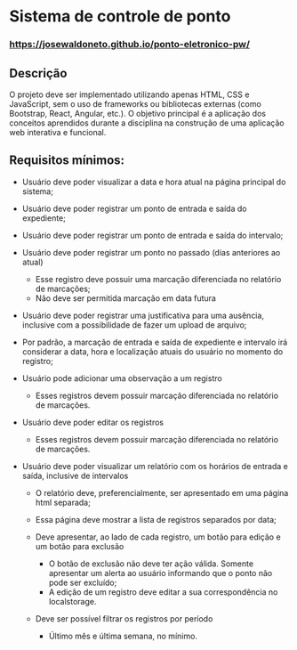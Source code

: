# Sistema de controle de ponto

### https://josewaldoneto.github.io/ponto-eletronico-pw/

## Descrição
O projeto deve ser implementado utilizando apenas HTML, CSS e JavaScript, sem o
uso de frameworks ou bibliotecas externas (como Bootstrap, React, Angular, etc.). O
objetivo principal é a aplicação dos conceitos aprendidos durante a disciplina na
construção de uma aplicação web interativa e funcional.

## Requisitos mínimos:
- Usuário deve poder visualizar a data e hora atual na página principal do
sistema;
- Usuário deve poder registrar um ponto de entrada e saída do
expediente;
- Usuário deve poder registrar um ponto de entrada e saída do intervalo;
- Usuário deve poder registrar um ponto no passado (dias anteriores
ao atual)
  - Esse registro deve possuir uma marcação diferenciada no
relatório de marcações;
  - Não deve ser permitida marcação em data futura
- Usuário deve poder registrar uma justificativa para uma ausência,
inclusive com a possibilidade de fazer um upload de arquivo;
- Por padrão, a marcação de entrada e saída de expediente e intervalo irá
considerar a data, hora e localização atuais do usuário no momento do
registro;
- Usuário pode adicionar uma observação a um registro
  - Esses registros devem possuir marcação diferenciada no
relatório de marcações.

- Usuário deve poder editar os registros
  - Esses registros devem possuir marcação diferenciada no
relatório de marcações.

- Usuário deve poder visualizar um relatório com os horários de
entrada e saída, inclusive de intervalos
  - O relatório deve, preferencialmente, ser apresentado em uma
página html separada;
  - Essa página deve mostrar a lista de registros separados por
data;

  - Deve apresentar, ao lado de cada registro, um botão para
edição e um botão para exclusão
    - O botão de exclusão não deve ter ação válida. Somente
apresentar um alerta ao usuário informando que o ponto
não pode ser excluído;
    - A edição de um registro deve editar a sua
correspondência no localstorage.

  - Deve ser possível filtrar os registros por período
    - Último mês e última semana, no mínimo.
